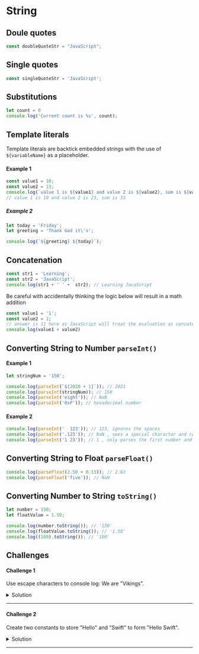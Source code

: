 # String 

## Doule quotes 

```javascript 
const doubleQuoteStr = "JavaScript"; 
```

## Single quotes 

```javascript 
const singleQuoteStr = 'JavaScript';
```

## Substitutions 

```javascript 
let count = 0 
console.log('Current count is %s', count); 
```

## Template literals 

Template literals are backtick embedded strings with the use of `${variableName}` as a placeholder.

#### Example 1

```javascript 
const value1 = 10;
const value2 = 23; 
console.log(`value 1 is ${value1} and value 2 is ${value2}, sum is ${value1 + value2}`);
// value 1 is 10 and value 2 is 23, sum is 33
```
##### Example 2 

```javascript 
let today = 'Friday'; 
let greeting = 'Thank God it\'s'; 

console.log(`${greeting} ${today}`);
```

## Concatenation 

```javascript 
const str1 = 'Learning';
const str2 = 'JavaScript';
console.log(str1 + ' ' +  str2); // Learning JavaScript
```

Be careful with accidentally thinking the logic below will result in a math addition

```javascript 
const value1 = '1';
const value2 = 1; 
// answer is 11 here as JavaScript will treat the evaluation as concatenation of two String not adding numbers e.g 1 + 1 is 2. 
console.log(value1 + value2) 
```

## Converting String to Number `parseInt()`

#### Example 1 

```javascript 
let stringNum = '150'; 

console.log(parseInt(`${2020 + 1}`)); // 2021
console.log(parseInt(stringNum)); // 150
console.log(parseInt('eight')); // NaN
console.log(parseInt('0xF')); // hexadecimal number
```

#### Example 2

```javascript 
console.log(parseInt('  123')); // 123, ignores the spaces 
console.log(parseInt('.123')); // NaN , sees a special character and return NaN (not a number)
console.log(parseInt('1 23')); // 1 , only parses the first number and ignores everything after the space
```

## Converting String to Float `parseFloat()`

```javascript 
console.log(parseFloat(2.50 + 0.13)); // 2.63
console.log(parseFloat('five')); // NaN
```

## Converting Number to String `toString()`

```javascript 
let number = 150; 
let floatValue = 1.50; 

console.log(number.toString()); // '150'
console.log(floatValue.toString()); // '1.50'
console.log((100).toString()); // '100'
```

## Challenges 

#### Challenge 1

Use escape characters to console log: We are "Vikings".

<details> 
  <summary>Solution</summary> 

```javascript 
console.log('We are \"Vikings\"'); // We are "Vikings"
```

</details>

***

#### Challenge 2

Create two constants to store "Hello" and "Swift" to form "Hello Swift". 

<details> 
  <summary>Solution</summary> 

```javascript 
const msg1 = 'Hello'; 
const msg2 = 'Swift'; 
console.log(msg1 + ' ' + msg2); // "Hello Swift"
```

</details>

***

